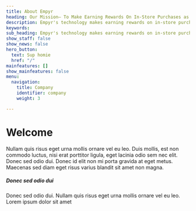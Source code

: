 ```yaml
---
title: About Empyr
heading: Our Mission– To Make Earning Rewards On In-Store Purchases as Effortless as Breathing
description: Empyr's technology makes earning rewards on in-store purchases so easy, sometimes it happens without you even thinking about it, kinda like breathing.  We used this mission to build out the Empyr API, which powers online-to-offline (O2O) card linked marketing programs for some of the world’s largest websites and apps. Direct integration with the three leading credit card associations make it possible for online consumers to automatically earn rewards at offline merchants by simply paying with linked debit or credit cards, while simultaneously generating revenue for online publishers and providing online to offline attribution to advertisers. Empyr’s growing network of publisher partners includes Yelp, Microsoft, LivingSocial, Coupons.com, Swagbucks and over 1,500 other websites and apps.
keywords: 
sub_heading: Empyr's technology makes earning rewards on in-store purchases so easy, sometimes it happens without you even thinking about it, kinda like breathing.  We used this mission to build out the Empyr API, which powers online-to-offline (O2O) card linked marketing programs for some of the world’s largest websites and apps. Direct integration with the three leading credit card associations make it possible for online consumers to automatically earn rewards at offline merchants by simply paying with linked debit or credit cards, while simultaneously generating revenue for online publishers and providing online to offline attribution to advertisers. Empyr’s growing network of publisher partners includes Yelp, Microsoft, LivingSocial, Coupons.com, Swagbucks and over 1,500 other websites and apps.
show_staff: false
show_news: false
hero_button:
  text: Sup homie
  href: "/"
mainfeatures: []
show_mainfeatures: false
menu:
  navigation:
    title: Company
    identifier: company
    weight: 3

---
```

# Welcome
Nullam quis risus eget urna mollis ornare vel eu leo. Duis mollis, est non commodo luctus, nisi erat porttitor ligula, eget lacinia odio sem nec elit. Donec sed odio dui. Donec id elit non mi porta gravida at eget metus. Maecenas sed diam eget risus varius blandit sit amet non magna.

##### Donec sed odio dui
Donec sed odio dui. Nullam quis risus eget urna mollis ornare vel eu leo. Lorem ipsum dolor sit amet
